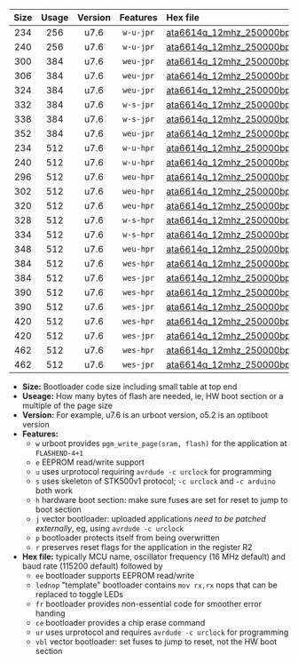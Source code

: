 |Size|Usage|Version|Features|Hex file|
|:-:|:-:|:-:|:-:|:--|
|234|256|u7.6|`w-u-jpr`|[ata6614q_12mhz_250000bps_ur_vbl.hex](https://raw.githubusercontent.com/stefanrueger/urboot/main/ata6614q_12mhz_250000bps_ur_vbl.hex)|
|240|256|u7.6|`w-u-jpr`|[ata6614q_12mhz_250000bps_lednop_ur_vbl.hex](https://raw.githubusercontent.com/stefanrueger/urboot/main/ata6614q_12mhz_250000bps_lednop_ur_vbl.hex)|
|300|384|u7.6|`weu-jpr`|[ata6614q_12mhz_250000bps_ee_ur_vbl.hex](https://raw.githubusercontent.com/stefanrueger/urboot/main/ata6614q_12mhz_250000bps_ee_ur_vbl.hex)|
|306|384|u7.6|`weu-jpr`|[ata6614q_12mhz_250000bps_ee_lednop_ur_vbl.hex](https://raw.githubusercontent.com/stefanrueger/urboot/main/ata6614q_12mhz_250000bps_ee_lednop_ur_vbl.hex)|
|324|384|u7.6|`weu-jpr`|[ata6614q_12mhz_250000bps_ee_lednop_fr_ur_vbl.hex](https://raw.githubusercontent.com/stefanrueger/urboot/main/ata6614q_12mhz_250000bps_ee_lednop_fr_ur_vbl.hex)|
|332|384|u7.6|`w-s-jpr`|[ata6614q_12mhz_250000bps_vbl.hex](https://raw.githubusercontent.com/stefanrueger/urboot/main/ata6614q_12mhz_250000bps_vbl.hex)|
|338|384|u7.6|`w-s-jpr`|[ata6614q_12mhz_250000bps_lednop_vbl.hex](https://raw.githubusercontent.com/stefanrueger/urboot/main/ata6614q_12mhz_250000bps_lednop_vbl.hex)|
|352|384|u7.6|`weu-jpr`|[ata6614q_12mhz_250000bps_ee_lednop_fr_ce_ur_vbl.hex](https://raw.githubusercontent.com/stefanrueger/urboot/main/ata6614q_12mhz_250000bps_ee_lednop_fr_ce_ur_vbl.hex)|
|234|512|u7.6|`w-u-hpr`|[ata6614q_12mhz_250000bps_ur.hex](https://raw.githubusercontent.com/stefanrueger/urboot/main/ata6614q_12mhz_250000bps_ur.hex)|
|240|512|u7.6|`w-u-hpr`|[ata6614q_12mhz_250000bps_lednop_ur.hex](https://raw.githubusercontent.com/stefanrueger/urboot/main/ata6614q_12mhz_250000bps_lednop_ur.hex)|
|296|512|u7.6|`weu-hpr`|[ata6614q_12mhz_250000bps_ee_ur.hex](https://raw.githubusercontent.com/stefanrueger/urboot/main/ata6614q_12mhz_250000bps_ee_ur.hex)|
|302|512|u7.6|`weu-hpr`|[ata6614q_12mhz_250000bps_ee_lednop_ur.hex](https://raw.githubusercontent.com/stefanrueger/urboot/main/ata6614q_12mhz_250000bps_ee_lednop_ur.hex)|
|320|512|u7.6|`weu-hpr`|[ata6614q_12mhz_250000bps_ee_lednop_fr_ur.hex](https://raw.githubusercontent.com/stefanrueger/urboot/main/ata6614q_12mhz_250000bps_ee_lednop_fr_ur.hex)|
|328|512|u7.6|`w-s-hpr`|[ata6614q_12mhz_250000bps.hex](https://raw.githubusercontent.com/stefanrueger/urboot/main/ata6614q_12mhz_250000bps.hex)|
|334|512|u7.6|`w-s-hpr`|[ata6614q_12mhz_250000bps_lednop.hex](https://raw.githubusercontent.com/stefanrueger/urboot/main/ata6614q_12mhz_250000bps_lednop.hex)|
|348|512|u7.6|`weu-hpr`|[ata6614q_12mhz_250000bps_ee_lednop_fr_ce_ur.hex](https://raw.githubusercontent.com/stefanrueger/urboot/main/ata6614q_12mhz_250000bps_ee_lednop_fr_ce_ur.hex)|
|384|512|u7.6|`wes-hpr`|[ata6614q_12mhz_250000bps_ee.hex](https://raw.githubusercontent.com/stefanrueger/urboot/main/ata6614q_12mhz_250000bps_ee.hex)|
|384|512|u7.6|`wes-jpr`|[ata6614q_12mhz_250000bps_ee_vbl.hex](https://raw.githubusercontent.com/stefanrueger/urboot/main/ata6614q_12mhz_250000bps_ee_vbl.hex)|
|390|512|u7.6|`wes-hpr`|[ata6614q_12mhz_250000bps_ee_lednop.hex](https://raw.githubusercontent.com/stefanrueger/urboot/main/ata6614q_12mhz_250000bps_ee_lednop.hex)|
|390|512|u7.6|`wes-jpr`|[ata6614q_12mhz_250000bps_ee_lednop_vbl.hex](https://raw.githubusercontent.com/stefanrueger/urboot/main/ata6614q_12mhz_250000bps_ee_lednop_vbl.hex)|
|420|512|u7.6|`wes-hpr`|[ata6614q_12mhz_250000bps_ee_lednop_fr.hex](https://raw.githubusercontent.com/stefanrueger/urboot/main/ata6614q_12mhz_250000bps_ee_lednop_fr.hex)|
|420|512|u7.6|`wes-jpr`|[ata6614q_12mhz_250000bps_ee_lednop_fr_vbl.hex](https://raw.githubusercontent.com/stefanrueger/urboot/main/ata6614q_12mhz_250000bps_ee_lednop_fr_vbl.hex)|
|462|512|u7.6|`wes-hpr`|[ata6614q_12mhz_250000bps_ee_lednop_fr_ce.hex](https://raw.githubusercontent.com/stefanrueger/urboot/main/ata6614q_12mhz_250000bps_ee_lednop_fr_ce.hex)|
|462|512|u7.6|`wes-jpr`|[ata6614q_12mhz_250000bps_ee_lednop_fr_ce_vbl.hex](https://raw.githubusercontent.com/stefanrueger/urboot/main/ata6614q_12mhz_250000bps_ee_lednop_fr_ce_vbl.hex)|

- **Size:** Bootloader code size including small table at top end
- **Useage:** How many bytes of flash are needed, ie, HW boot section or a multiple of the page size
- **Version:** For example, u7.6 is an urboot version, o5.2 is an optiboot version
- **Features:**
  + `w` urboot provides `pgm_write_page(sram, flash)` for the application at `FLASHEND-4+1`
  + `e` EEPROM read/write support
  + `u` uses urprotocol requiring `avrdude -c urclock` for programming
  + `s` uses skeleton of STK500v1 protocol; `-c urclock` and `-c arduino` both work
  + `h` hardware boot section: make sure fuses are set for reset to jump to boot section
  + `j` vector bootloader: uploaded applications *need to be patched externally*, eg, using `avrdude -c urclock`
  + `p` bootloader protects itself from being overwritten
  + `r` preserves reset flags for the application in the register R2
- **Hex file:** typically MCU name, oscillator frequency (16 MHz default) and baud rate (115200 default) followed by
  + `ee` bootloader supports EEPROM read/write
  + `lednop` "template" bootloader contains `mov rx,rx` nops that can be replaced to toggle LEDs
  + `fr` bootloader provides non-essential code for smoother error handing
  + `ce` bootloader provides a chip erase command
  + `ur` uses urprotocol and requires `avrdude -c urclock` for programming
  + `vbl` vector bootloader: set fuses to jump to reset, not the HW boot section
